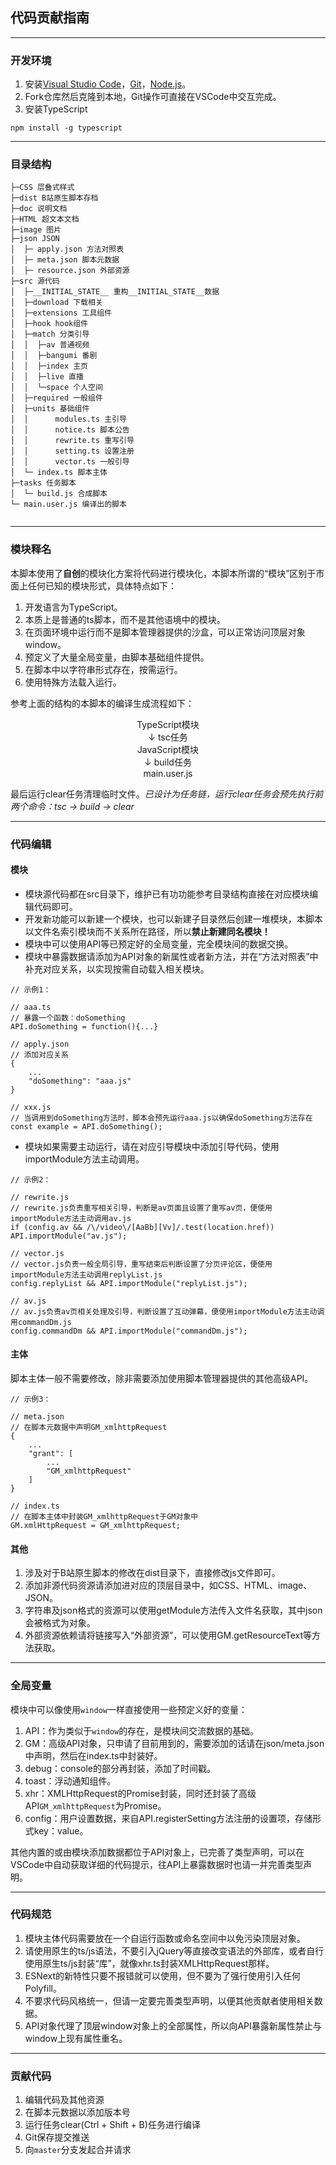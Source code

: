 ## 代码贡献指南
---
### 开发环境
1. 安装[Visual Studio Code](https://code.visualstudio.com/)，[Git](https://git-scm.com/)，[Node.js](https://nodejs.org/en/)。
2. Fork仓库然后克隆到本地，Git操作可直接在VSCode中交互完成。
3. 安装TypeScript
```
npm install -g typescript
```

---
### 目录结构
```
├─CSS 层叠式样式     
├─dist B站原生脚本存档
├─doc 说明文档
├─HTML 超文本文档
├─image 图片
├─json JSON
│  ├─ apply.json 方法对照表
│  ├─ meta.json 脚本元数据
│  ├─ resource.json 外部资源
├─src 源代码
│  ├─__INITIAL_STATE__ 重构__INITIAL_STATE__数据
│  ├─download 下载相关 
│  ├─extensions 工具组件    
│  ├─hook hook组件  
│  ├─match 分类引导
│  │  ├─av 普通视频
│  │  ├─bangumi 番剧
│  │  ├─index 主页
│  │  ├─live 直播
│  │  └─space 个人空间
│  ├─required 一般组件
│  ├─units 基础组件
│  │      modules.ts 主引导
│  │      notice.ts 脚本公告
│  │      rewrite.ts 重写引导
│  │      setting.ts 设置注册
│  │      vector.ts 一般引导
│  └─ index.ts 脚本主体
├─tasks 任务脚本
│  └─ build.js 合成脚本
└─ main.user.js 编译出的脚本
        
```

---
### 模块释名
本脚本使用了**自创**的模块化方案将代码进行模块化，本脚本所谓的“模块”区别于市面上任何已知的模块形式，具体特点如下：
1. 开发语言为TypeScript。
2. 本质上是普通的ts脚本，而不是其他语境中的模块。
3. 在页面环境中运行而不是脚本管理器提供的沙盒，可以正常访问顶层对象window。
4. 预定义了大量全局变量，由脚本基础组件提供。
5. 在脚本中以字符串形式存在，按需运行。
6. 使用特殊方法载入运行。

参考上面的结构的本脚本的编译生成流程如下：

<div align="center">
    <div>TypeScript模块</div>
    <div>↓ tsc任务</div>
    <div>JavaScript模块</div>
    <div>↓ build任务</div>
    <div>main.user.js</div>
</div>

最后运行clear任务清理临时文件。*已设计为任务链，运行clear任务会预先执行前两个命令：tsc -> build -> clear*

---
### 代码编辑
#### 模块
- 模块源代码都在src目录下，维护已有功功能参考目录结构直接在对应模块编辑代码即可。  
- 开发新功能可以新建一个模块，也可以新建子目录然后创建一堆模块，本脚本以文件名索引模块而不关系所在路径，所以**禁止新建同名模块！**
- 模块中可以使用API等已预定好的全局变量，完全模块间的数据交换。
- 模块中暴露数据请添加为API对象的新属性或者新方法，并在“方法对照表”中补充对应关系，以实现按需自动载入相关模块。
```
// 示例1：

// aaa.ts
// 暴露一个函数：doSomething
API.doSomething = function(){...}

// apply.json
// 添加对应关系
{
    ...
    "doSomething": "aaa.js"
}

// xxx.js
// 当调用到doSomething方法时，脚本会预先运行aaa.js以确保doSomething方法存在
const example = API.doSomething();
```
- 模块如果需要主动运行，请在对应引导模块中添加引导代码，使用importModule方法主动调用。
```
// 示例2：

// rewrite.js
// rewrite.js负责重写相关引导，判断是av页面且设置了重写av页，便使用importModule方法主动调用av.js
if (config.av && /\/video\/[AaBb][Vv]/.test(location.href)) API.importModule("av.js");

// vector.js
// vector.js负责一般全局引导，重写结束后判断设置了分页评论区，便使用importModule方法主动调用replyList.js
config.replyList && API.importModule("replyList.js");

// av.js
// av.js负责av页相关处理及引导，判断设置了互动弹幕，便使用importModule方法主动调用commandDm.js
config.commandDm && API.importModule("commandDm.js");
```
#### 主体
脚本主体一般不需要修改，除非需要添加使用脚本管理器提供的其他高级API。
```
// 示例3：

// meta.json
// 在脚本元数据中声明GM_xmlhttpRequest
{
    ...
    "grant": [
        ...
        "GM_xmlhttpRequest"
    ]
}

// index.ts
// 在脚本主体中封装GM_xmlhttpRequest于GM对象中
GM.xmlHttpRequest = GM_xmlhttpRequest;
```
#### 其他
1. 涉及对于B站原生脚本的修改在dist目录下，直接修改js文件即可。
2. 添加非源代码资源请添加进对应的顶层目录中，如CSS、HTML、image、JSON。
3. 字符串及json格式的资源可以使用getModule方法传入文件名获取，其中json会被格式为对象。
4. 外部资源依赖请将链接写入“外部资源”，可以使用GM.getResourceText等方法获取。

---
### 全局变量
模块中可以像使用`window`一样直接使用一些预定义好的变量：
1. API：作为类似于`window`的存在，是模块间交流数据的基础。
2. GM：高级API对象，只申请了目前用到的，需要添加的话请在json/meta.json中声明，然后在index.ts中封装好。
3. debug：console的部分再封装，添加了时间戳。
4. toast：浮动通知组件。
5. xhr：XMLHttpRequest的Promise封装，同时还封装了高级API`GM_xmlhttpRequest`为Promise。
6. config：用户设置数据，来自API.registerSetting方法注册的设置项，存储形式key：value。

其他内置的或由模块添加数据都位于API对象上，已完善了类型声明，可以在VSCode中自动获取详细的代码提示，往API上暴露数据时也请一并完善类型声明。

---
### 代码规范
1. 模块主体代码需要放在一个自运行函数或命名空间中以免污染顶层对象。
2. 请使用原生的ts/js语法，不要引入jQuery等直接改变语法的外部库，或者自行使用原生ts/js封装“库”，就像xhr.ts封装XMLHttpRequest那样。
3. ESNext的新特性只要不报错就可以使用，但不要为了强行使用引入任何Polyfill。
4. 不要求代码风格统一，但请一定要完善类型声明，以便其他贡献者使用相关数据。
5. API对象代理了顶层window对象上的全部属性，所以向API暴露新属性禁止与window上现有属性重名。

---
### 贡献代码
1. 编辑代码及其他资源
2. 在脚本元数据以添加版本号
3. 运行任务clear(Ctrl + Shift + B)任务进行编译
4. Git保存提交推送
5. 向`master`分支发起合并请求
